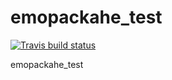# emopackahe_test

<!-- badges: start -->
[![Travis build status](https://travis-ci.org/ranawg/emopackahe_test.svg?branch=master)](https://travis-ci.org/ranawg/emopackahe_test)
<!-- badges: end -->

emopackahe_test